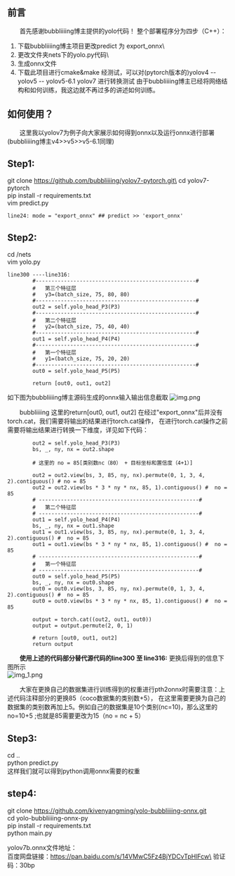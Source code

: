 ## 前言
&emsp;&emsp;首先感谢bubbliiiing博主提供的yolo代码！
整个部署程序分为四步（C++）：
1. 下载bubbliiiing博主项目更改predict 为 export_onnx\
2. 更改文件夹nets下的yolo.py代码\
3. 生成onnx文件
4. 下载此项目进行cmake&make
经测试，可以对(pytorch版本的)yolov4 -- yolov5 -- yolov5-6.1 yolov7 进行转换测试
由于bubbliiiing博主已经将网络结构和如何训练，我这边就不再过多的讲述如何训练。

## 如何使用？
&emsp;&emsp;这里我以yolov7为例子向大家展示如何得到onnx以及运行onnx进行部署(bubbliiiing博主v4>>v5>>v5-6.1同理)

## Step1:
git clone https://github.com/bubbliiiing/yolov7-pytorch.git\
cd yolov7-pytorch\
pip install -r requirements.txt\
vim predict.py
```
line24: mode = "export_onnx" ## predict >> 'export_onnx'
```
## Step2:
cd /nets\
vim yolo.py
```
line300 ----line316:
        #---------------------------------------------------#
        #   第三个特征层
        #   y3=(batch_size, 75, 80, 80)
        #---------------------------------------------------#
        out2 = self.yolo_head_P3(P3)
        #---------------------------------------------------#
        #   第二个特征层
        #   y2=(batch_size, 75, 40, 40)
        #---------------------------------------------------#
        out1 = self.yolo_head_P4(P4)
        #---------------------------------------------------#
        #   第一个特征层
        #   y1=(batch_size, 75, 20, 20)
        #---------------------------------------------------#
        out0 = self.yolo_head_P5(P5)

        return [out0, out1, out2]
```
如下图为bubbliiiing博主源码生成的onnx输入输出信息截取
![img.png](img.png)

&emsp;&emsp;bubbliiiing 这里的return[out0, out1, out2] 在经过"export_onnx"后并没有torch.cat，我们需要将输出的结果进行torch.cat操作，
在进行torch.cat操作之前需要将输出结果进行转换一下维度，详见如下代码：
```
        out2 = self.yolo_head_P3(P3)
        bs, _, ny, nx = out2.shape  
        
        # 这里的 no = 85[类别数nc（80） + 目标坐标和置信度（4+1）]
        
        out2 = out2.view(bs, 3, 85, ny, nx).permute(0, 1, 3, 4, 2).contiguous() # no = 85
        out2 = out2.view(bs * 3 * ny * nx, 85, 1).contiguous() #  no = 85
        # ---------------------------------------------------#
        #   第二个特征层
        # ---------------------------------------------------#
        out1 = self.yolo_head_P4(P4)
        bs, _, ny, nx = out1.shape
        out1 = out1.view(bs, 3, 85, ny, nx).permute(0, 1, 3, 4, 2).contiguous() #  no = 85
        out1 = out1.view(bs * 3 * ny * nx, 85, 1).contiguous() #  no = 85
        # ---------------------------------------------------#
        #   第一个特征层
        # ---------------------------------------------------#
        out0 = self.yolo_head_P5(P5)
        bs, _, ny, nx = out0.shape
        out0 = out0.view(bs, 3, 85, ny, nx).permute(0, 1, 3, 4, 2).contiguous() #  no = 85
        out0 = out0.view(bs * 3 * ny * nx, 85, 1).contiguous() #  no = 85

        output = torch.cat((out2, out1, out0))
        output = output.permute(2, 0, 1)

        # return [out0, out1, out2]
        return output
```
&emsp;&emsp;**使用上述的代码部分替代源代码的line300 至 line316:** 更换后得到的信息下图所示\
![img_1.png](img_1.png)

&emsp;&emsp;大家在更换自己的数据集进行训练得到的权重进行pth2onnx时需要注意：上述代码注释部分的更换85（coco数据集的类别数+5），
在这里需要更换为自己的数据集的类别数再加上5。例如自己的数据集是10个类别(nc=10)，那么这里的no=10+5 ;也就是85需要更改为15（no = nc + 5）

## Step3:
cd ..\
python predict.py \
这样我们就可以得到python调用onnx需要的权重

## step4: 
git clone https://github.com/kivenyangming/yolo-bubbliiiing-onnx.git \
cd yolo-bubbliiiing-onnx-py\
pip install -r requirements.txt\
python main.py

yolov7b.onnx文件地址：\
百度网盘链接：https://pan.baidu.com/s/14VMwC5Fz4BjYDCvTpHlFcw\
验证码：30bp